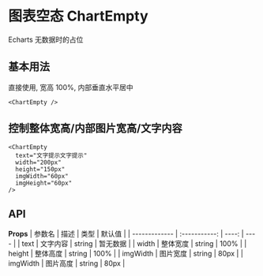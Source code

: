 # 图表空态 ChartEmpty

Echarts 无数据时的占位

## 基本用法

直接使用, 宽高 100%, 内部垂直水平居中

```js{4}
<ChartEmpty />
```

<ChartEmpty />

## 控制整体宽高/内部图片宽高/文字内容

```js{4}
<ChartEmpty
  text="文字提示文字提示"
  width="200px"
  height="150px"
  imgWidth="60px"
  imgHeight="60px"
/>
```

<ChartEmpty 
  text="文字提示文字提示"
  width="200px" 
  height="150px" 
  imgWidth="60px" 
  imgHeight="60px" 
/>

## API

**Props**
| 参数名 | 描述 | 类型 | 默认值 |
| ------------- | :-----------: | ----: | ---- |
| text | 文字内容 | string | 暂无数据 |
| width | 整体宽度 | string | 100% |
| height | 整体高度 | string | 100% |
| imgWidth | 图片宽度 | string | 80px |
| imgWidth | 图片高度 | string | 80px |
